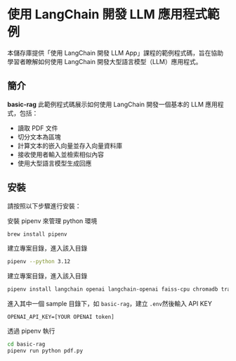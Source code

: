 # 使用 LangChain 開發 LLM 應用程式範例

本儲存庫提供「使用 LangChain 開發 LLM App」課程的範例程式碼，旨在協助學習者瞭解如何使用 LangChain 開發大型語言模型（LLM）應用程式。

## 簡介

**basic-rag** 此範例程式碼展示如何使用 LangChain 開發一個基本的 LLM 應用程式，包括：

- 讀取 PDF 文件
- 切分文本為區塊
- 計算文本的嵌入向量並存入向量資料庫
- 接收使用者輸入並檢索相似內容
- 使用大型語言模型生成回應

## 安裝

請按照以下步驟進行安裝：

安裝 pipenv 來管理 python 環境

```sh
brew install pipenv
```

建立專案目錄，進入該入目錄

```sh
pipenv --python 3.12
```

建立專案目錄，進入該入目錄

```sh
pipenv install langchain openai langchain-openai faiss-cpu chromadb transformers pdfminer.six python-dotenv langchain_community pypdf langchain-openai
```

進入其中一個 sample 目錄下，如 `basic-rag`，建立 `.env`然後輸入 API KEY

```text
OPENAI_API_KEY=[YOUR OPENAI token]
```

透過 pipenv 執行

```sh
cd basic-rag
pipenv run python pdf.py
```
